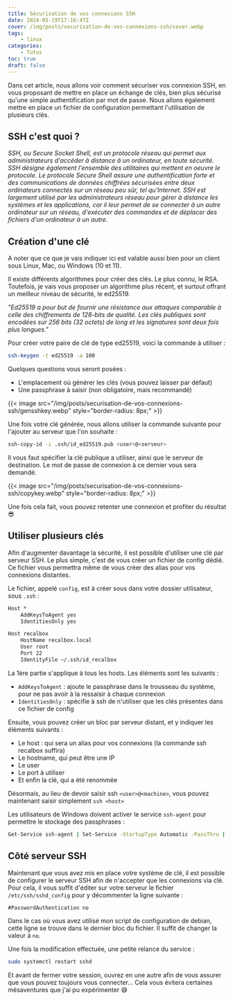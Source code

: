 ```yaml
---
title: Sécurisation de vos connexions SSH
date: 2024-05-19T17:16:47Z
cover: /img/posts/securisation-de-vos-connexions-ssh/cover.webp
tags:
    - linux
categories:
    - Tutos
toc: true
draft: false
---
```


Dans cet article, nous allons voir comment sécuriser vos connexion SSH, en vous proposant de mettre en place un échange de clés, bien plus sécurisé qu'une simple authentification par mot de passe. Nous allons également mettre en place un fichier de configuration permettant l'utilisation de plusieurs clés.

## SSH c'est quoi ?

*SSH, ou Secure Socket Shell, est un protocole réseau qui permet aux administrateurs d'accéder à distance à un ordinateur, en toute sécurité. SSH désigne également l'ensemble des utilitaires qui mettent en oeuvre le protocole. Le protocole Secure Shell assure une authentification forte et des communications de données chiffrées sécurisées entre deux ordinateurs connectés sur un réseau peu sûr, tel qu'Internet. SSH est largement utilisé par les administrateurs réseau pour gérer à distance les systèmes et les applications, car il leur permet de se connecter à un autre ordinateur sur un réseau, d'exécuter des commandes et de déplacer des fichiers d'un ordinateur à un autre.*

## Création d'une clé

A noter que ce que je vais indiquer ici est valable aussi bien pour un client sous Linux, Mac, ou Windows (10 et 11).

Il existe différents algorithmes pour créer des clés. Le plus connu, le RSA. Toutefois, je vais vous proposer un algorithme plus récent, et surtout offrant un meilleur niveau de sécurité, le ed25519.

*"Ed25519 a pour but de fournir une résistance aux attaques comparable à celle des chiffrements de 128-bits de qualité. Les clés publiques sont encodées sur 256 bits (32 octets) de long et les signatures sont deux fois plus longues."*

Pour créer votre paire de clé de type ed25519, voici la commande à utiliser :

```bash
ssh-keygen -t ed25519 -a 100
```

Quelques questions vous seront posées :

- L'emplacement où générer les clés (vous pouvez laisser par défaut)
- Une passphrase à saisir (non obligatoire, mais recommandé)

{{< image src="/img/posts/securisation-de-vos-connexions-ssh/gensshkey.webp" style="border-radius: 8px;" >}}

Une fois votre clé générée, nous allons utiliser la commande suivante pour l'ajouter au serveur que l'on souhaite :

```bash
ssh-copy-id -i .ssh/id_ed25519.pub <user>@<serveur>
```

Il vous faut spécifier la clé publique a utiliser, ainsi que le serveur de destination. Le mot de passe de connexion à ce dernier vous sera demandé.

{{< image src="/img/posts/securisation-de-vos-connexions-ssh/copykey.webp" style="border-radius: 8px;" >}}

Une fois cela fait, vous pouvez retenter une connexion et profiter du résultat :sunglasses:

## Utiliser plusieurs clés

Afin d'augmenter davantage la sécurité, il est possible d'utiliser une clé par serveur SSH. Le plus simple, c'est de vous créer un fichier de config dédié. Ce fichier vous permettra même de vous créer des alias pour vos connexions distantes.

Le fichier, appelé `config`, est à créer sous dans votre dossier utilisateur, sous `.ssh` :

```txt
Host *
    AddKeysToAgent yes
    IdentitiesOnly yes

Host recalbox
    HostName recalbox.local
    User root
    Port 22
    IdentityFile ~/.ssh/id_recalbox
```

La 1ère partie s'applique à tous les hosts. Les éléments sont les suivants :

- `AddKeysToAgent` : ajoute le passphrase dans le trousseau du système, pour ne pas avoir à la ressaisir à chaque connexion
- `IdentitiesOnly` : spécifie à ssh de n'utiliser que les clés présentes dans ce fichier de config

Ensuite, vous pouvez créer un bloc par serveur distant, et y indiquer les éléments suivants :
- Le host : qui sera un alias pour vos connexions (la commande ssh recalbox suffira)
- Le hostname, qui peut être une IP
- Le user
- Le port à utiliser
- Et enfin la clé, qui a été renommée

Désormais, au lieu de devoir saisir ssh `<user>@<machine>`, vous pouvez maintenant saisir simplement `ssh <host>`

Les utilisateurs de Windows doivent activer le service `ssh-agent` pour permettre le stockage des passphrases :

```bash
Get-Service ssh-agent | Set-Service -StartupType Automatic -PassThru | Start-Service
```

## Côté serveur SSH

Maintenant que vous avez mis en place votre système de clé, il est possible de configurer le serveur SSH afin de n'accepter que les connexions via clé. Pour cela, il vous suffit d'éditer sur votre serveur le fichier `/etc/ssh/sshd_config` pour y décommenter la ligne suivante :

```txt
#PasswordAuthentication no
```

Dans le cas où vous avez utilisé mon script de configuration de debian, cette ligne se trouve dans le dernier bloc du fichier. Il suffit de changer la valeur à `no`.

Une fois la modification effectuée, une petite relance du service :

```bash
sudo systemctl restart sshd
```

Et avant de fermer votre session, ouvrez en une autre afin de vous assurer que vous pouvez toujours vous connecter... Cela vous évitera certaines mésaventures que j'ai pu expérimenter :sweat_smile:
